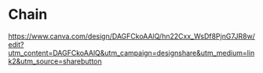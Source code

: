 # Chain
https://www.canva.com/design/DAGFCkoAAlQ/hn22Cxx_WsDf8PjnG7JR8w/edit?utm_content=DAGFCkoAAlQ&utm_campaign=designshare&utm_medium=link2&utm_source=sharebutton
